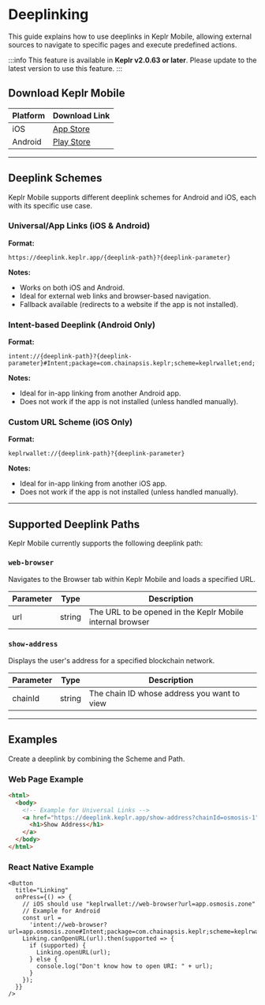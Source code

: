 # Deeplinking

This guide explains how to use deeplinks in Keplr Mobile, allowing external sources to navigate to specific pages and execute predefined actions.

:::info
This feature is available in **Keplr v2.0.63 or later**.
Please update to the latest version to use this feature.
:::

## Download Keplr Mobile

| Platform | Download Link |
|----------|----------------|
| iOS      | [App Store](https://apps.apple.com/us/app/keplr-wallet/id1567851089) |
| Android  | [Play Store](https://play.google.com/store/apps/details?id=com.chainapsis.keplr&hl=en) |

---

## Deeplink Schemes

Keplr Mobile supports different deeplink schemes for Android and iOS, each with its specific use case.

### Universal/App Links (iOS & Android)

**Format:**
```
https://deeplink.keplr.app/{deeplink-path}?{deeplink-parameter}
```

**Notes:**
- Works on both iOS and Android.
- Ideal for external web links and browser-based navigation.
- Fallback available (redirects to a website if the app is not installed).

### Intent-based Deeplink (Android Only)

**Format:**
```
intent://{deeplink-path}?{deeplink-parameter}#Intent;package=com.chainapsis.keplr;scheme=keplrwallet;end;
```

**Notes:**
- Ideal for in-app linking from another Android app.
- Does not work if the app is not installed (unless handled manually).

### Custom URL Scheme (iOS Only)

**Format:**
```
keplrwallet://{deeplink-path}?{deeplink-parameter}
```

**Notes:**
- Ideal for in-app linking from another iOS app.
- Does not work if the app is not installed (unless handled manually).

---

## Supported Deeplink Paths

Keplr Mobile currently supports the following deeplink path:

### `web-browser`
Navigates to the Browser tab within Keplr Mobile and loads a specified URL.

| Parameter | Type | Description |
|-----------|------|-------------|
| url       | string | The URL to be opened in the Keplr Mobile internal browser |

### `show-address`
Displays the user's address for a specified blockchain network.

| Parameter | Type | Description |
|-----------|------|-------------|
| chainId   | string | The chain ID whose address you want to view |

---

## Examples

Create a deeplink by combining the Scheme and Path.

### Web Page Example

```html
<html>
  <body>
    <!-- Example for Universal Links -->
    <a href="https://deeplink.keplr.app/show-address?chainId=osmosis-1">
      <h1>Show Address</h1>
    </a>
  </body>
</html>
```

### React Native Example

```tsx
<Button
  title="Linking"
  onPress={() => {
    // iOS should use "keplrwallet://web-browser?url=app.osmosis.zone"
    // Example for Android
    const url =
      'intent://web-browser?url=app.osmosis.zone#Intent;package=com.chainapsis.keplr;scheme=keplrwallet;end;';
    Linking.canOpenURL(url).then(supported => {
      if (supported) {
        Linking.openURL(url);
      } else {
        console.log("Don't know how to open URI: " + url);
      }
    });
  }}
/>
```




